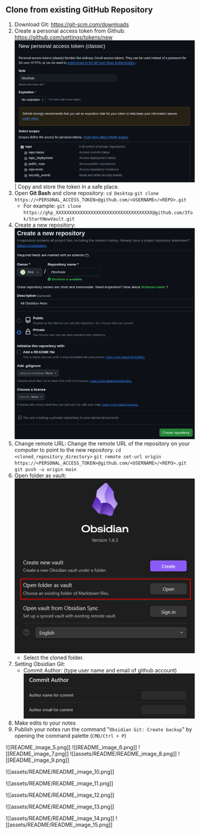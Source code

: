 ## Clone from existing GitHub Repository
1. Download Git:
	https://git-scm.com/downloads
2. Create a personal access token from Github:  
	https://github.com/settings/tokens/new  
	![](assets/README/README_image_1.png)  
	| Copy and store the token in a safe place.  
3. Open **Git Bash** and clone repository:
	 `cd Desktop`
	 `git clone https://<PERSONAL_ACCESS_TOKEN>@github.com/<USERNAME>/<REPO>.git`
	- For example:
		`git clone https://ghp_XXXXXXXXXXXXXXXXXXXXXXXXXXXXXXXXXXXX@github.com/3fok/StartNewVault.git`
4.  Create a new repository:  
	![](assets/README/README_image_2.png)
5. Change remote URL: Change the remote URL of the repository on your computer to point to the new repository.
	`cd <cloned_repository_directory>`
	`git remote set-url origin https://<PERSONAL_ACCESS_TOKEN>@github.com/<USERNAME>/<REPO>.git`
	`git push -u origin main`
1. Open folder as vault:  
	![](assets/README/README_image_3.png)
	- Select the cloned folder.
7. Setting Obsidian Git:
	- Commit Author: (type user name and email of github account)  
		![](assets/README/README_image_4.png)
8. Make edits to your notes
9. Publish your notes run the command "`Obsidian Git: Create backup`" by opening the command palette (`CMD/Ctrl + P`) 



![[README_image_5.png]]
![[README_image_6.png]]
![[README_image_7.png]]
![[assets/README/README_image_8.png]]
![[README_image_9.png]]







![[assets/README/README_image_10.png]]


![[assets/README/README_image_11.png]]

![[assets/README/README_image_12.png]]

![[assets/README/README_image_13.png]]


![[assets/README/README_image_14.png]]
![[assets/README/README_image_15.png]]



